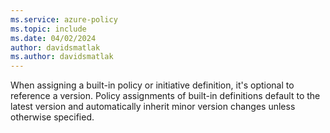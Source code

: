 ```yaml
---
ms.service: azure-policy
ms.topic: include
ms.date: 04/02/2024
author: davidsmatlak
ms.author: davidsmatlak
---
```


When assigning a built-in policy or initiative definition, it's optional to reference a version. Policy assignments of built-in definitions default to the latest version and automatically inherit minor version changes unless otherwise specified.
